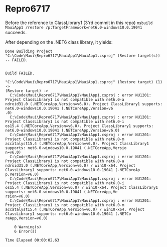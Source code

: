 # Repro6717

Before the reference to ClassLibrary1 (3'rd commit in this repo)
```msbuild MauiApp1 /restore /p:TargetFramework=net6.0-windows10.0.19041```
succeeds.

After depending on the .NET6 class library, it yields:
```
Done Building Project "C:\Code\Maui\Repro6717\MauiApp1\MauiApp1.csproj" (Restore target(s)) -- FAILED.


Build FAILED.

"C:\Code\Maui\Repro6717\MauiApp1\MauiApp1.csproj" (Restore target) (1) ->
(Restore target) ->
  C:\Code\Maui\Repro6717\MauiApp1\MauiApp1.csproj : error NU1201: Project ClassLibrary1 is not compatible with net6.0-a
ndroid31.0 (.NETCoreApp,Version=v6.0). Project ClassLibrary1 supports: net6.0-windows10.0.19041 (.NETCoreApp,Version=v6
.0)
  C:\Code\Maui\Repro6717\MauiApp1\MauiApp1.csproj : error NU1201: Project ClassLibrary1 is not compatible with net6.0-i
os15.4 (.NETCoreApp,Version=v6.0). Project ClassLibrary1 supports: net6.0-windows10.0.19041 (.NETCoreApp,Version=v6.0)
  C:\Code\Maui\Repro6717\MauiApp1\MauiApp1.csproj : error NU1201: Project ClassLibrary1 is not compatible with net6.0-m
accatalyst15.4 (.NETCoreApp,Version=v6.0). Project ClassLibrary1 supports: net6.0-windows10.0.19041 (.NETCoreApp,Versio
n=v6.0)
  C:\Code\Maui\Repro6717\MauiApp1\MauiApp1.csproj : error NU1201: Project ClassLibrary1 is not compatible with net6.0-a
ndroid31.0 (.NETCoreApp,Version=v6.0) / win10-x64. Project ClassLibrary1 supports: net6.0-windows10.0.19041 (.NETCoreAp
p,Version=v6.0)
  C:\Code\Maui\Repro6717\MauiApp1\MauiApp1.csproj : error NU1201: Project ClassLibrary1 is not compatible with net6.0-i
os15.4 (.NETCoreApp,Version=v6.0) / win10-x64. Project ClassLibrary1 supports: net6.0-windows10.0.19041 (.NETCoreApp,Ve
rsion=v6.0)
  C:\Code\Maui\Repro6717\MauiApp1\MauiApp1.csproj : error NU1201: Project ClassLibrary1 is not compatible with net6.0-m
accatalyst15.4 (.NETCoreApp,Version=v6.0) / win10-x64. Project ClassLibrary1 supports: net6.0-windows10.0.19041 (.NETCo
reApp,Version=v6.0)

    0 Warning(s)
    6 Error(s)

Time Elapsed 00:00:02.63
```
